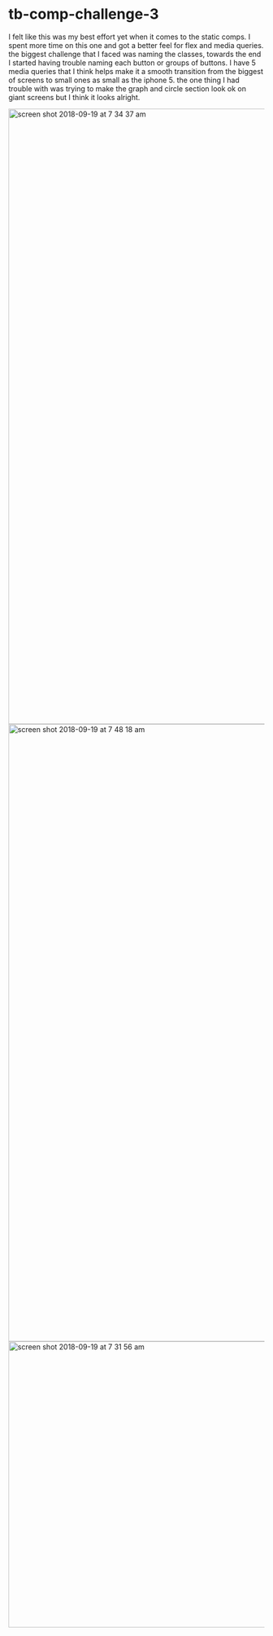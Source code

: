 # tb-comp-challenge-3
I felt like this was my best effort yet when it comes to the static comps. I spent more time on this one and got a better feel for flex and media queries. 
the biggest challenge that I faced was naming the classes, towards the end I started having trouble naming each button or groups of buttons.
I have 5 media queries that I think helps make it a smooth transition from the biggest of screens to small ones as small as the iphone 5.
the one thing I had trouble with was trying to make the graph and circle section look ok on giant screens but I think it looks alright.


<img width="1209" alt="screen shot 2018-09-19 at 7 34 37 am" src="https://user-images.githubusercontent.com/40470660/45756616-8c8d3b80-bbde-11e8-9ca7-652f997932ba.png">

<img width="1213" alt="screen shot 2018-09-19 at 7 48 18 am" src="https://user-images.githubusercontent.com/40470660/45757388-754f4d80-bbe0-11e8-9f1b-e30163c7796a.png">



<img width="562" alt="screen shot 2018-09-19 at 7 31 56 am" src="https://user-images.githubusercontent.com/40470660/45756671-b2b2db80-bbde-11e8-9f6c-a7266083ac80.png">
